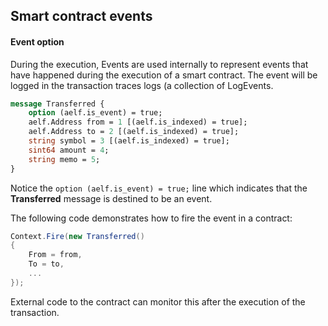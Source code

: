## Smart contract events

#### Event option

During the execution, Events are used internally to represent events that have happened during the execution of a smart contract. The event will be logged in the transaction traces logs (a collection of LogEvents.

```protobuf
message Transferred {
    option (aelf.is_event) = true;
    aelf.Address from = 1 [(aelf.is_indexed) = true];
    aelf.Address to = 2 [(aelf.is_indexed) = true];
    string symbol = 3 [(aelf.is_indexed) = true];
    sint64 amount = 4;
    string memo = 5;
}
```

Notice the ```option (aelf.is_event) = true;``` line which indicates that the **Transferred** message is destined to be an event.

The following code demonstrates how to fire the event in a contract:

```csharp
Context.Fire(new Transferred()
{
    From = from,
    To = to,
    ...
});
```

External code to the contract can monitor this after the execution of the transaction.